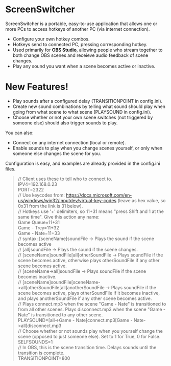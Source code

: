 # ScreenSwitcher

ScreenSwitcher is a portable, easy-to-use application that allows one or more PCs to access hotkeys of another PC (via internet connection).

  - Configure your own hotkey combos.
  - Hotkeys send to connected PC, pressing corresponding hotkey.
  - Used primarily for **OBS Studio**, allowing people who stream together to both change OBS scenes and receieve audio feedback of scene changes.
  - Play any sound you want when a scene becomes active or inactive.

# New Features!

  - Play sounds after a configured delay (TRANSITIONPOINT in config.ini).
  - Create new sound combinations by telling what sound should play when going from what scene to what scene (PLAYSOUND in config.ini).
  - Choose whether or not your own scene switches (not triggered by someone else) should also trigger sounds to play.

You can also:
  - Connect on any internet connection (local or remote).
  - Enable sounds to play when you change scenes yourself, or only when someone else changes the scene for you.

Configuration is easy, and examples are already provided in the config.ini files.

> // Client uses these to tell who to connect to.\
> IPV4=192.168.0.23\
> PORT=2322\
> // Use keycodes from: https://docs.microsoft.com/en-us/windows/win32/inputdev/virtual-key-codes (leave as hex value, so 0x31 from the link is 31 below).\
> // Hotkeys use '+' delimiters, so 11+31 means "press Shift and 1 at the same time". Give this action any name:\
> Game Queue=11+31\
> Game - Trey=11+32\
> Game - Nate=11+33\
> // syntax: [sceneName]soundFile -> Plays the sound if the scene becomes active\
> //         [all]soundFile -> Plays the sound if the scene changes.\
> //         [sceneName]soundFile[all]otherSoundFile -> Plays soundFile if the scene becomes active, otherwise plays otherSoundFile if any other scene becomes active.\
> //         [sceneName->all]soundFile -> Plays soundFile if the scene becomes inactive.\
> //         [sceneName]soundFile[sceneName->all]otherSoundFile[all]anotherSoundFile -> Plays soundFile if the scene becomes active, plays otherSoundFile if it becomes inactive, and plays anotherSoundFile if any other scene becomes active.\
> // Plays connect.mp3 when the scene "Game - Nate" is transitioned to from all other scenes. Plays disconnect.mp3 when the scene "Game - Nate" is transitioned to any other scene.\
> PLAYSOUND=[all->Game - Nate]connect.mp3[Game - Nate->all]disconnect.mp3\
> // Choose whether or not sounds play when you yourself change the scene (opposed to just someone else). Set to 1 for True, 0 for False.\
> SELFSOUNDS=1\
> // In OBS, this is the scene transition time. Delays sounds until the transition is complete.\
> TRANSITIONPOINT=800